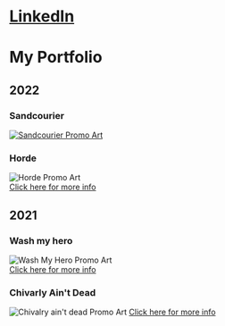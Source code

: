 # [LinkedIn](https://www.linkedin.com/in/nicola-p-731589235/)

# My Portfolio

## 2022

### Sandcourier
 
[![Sandcourier Promo Art](https://user-images.githubusercontent.com/90765299/180258560-3ee0671c-d908-4caf-bd2a-4733e846f170.png)](https://github.com/Niguoz/Niguoz/blob/main/Projects/Sandcourier.md)

### Horde
![Horde Promo Art](https://user-images.githubusercontent.com/90765299/180259729-4cf0b7d6-00e3-45c5-a741-4dd20790cbcc.png) \
[Click here for more info](https://github.com/Niguoz/Niguoz/blob/main/Projects/Horde.md)

## 2021

### Wash my hero
![Wash My Hero Promo Art](https://user-images.githubusercontent.com/90765299/180259323-7ab14384-a3c0-4df0-9727-193a158db466.png) \
[Click here for more info](https://github.com/Niguoz/Niguoz/blob/main/Projects/Wash%20My%20Hero.md)

### Chivarly Ain't Dead
![Chivalry ain't dead Promo Art](https://user-images.githubusercontent.com/90765299/180258594-1fa4b1f1-dbd1-4c68-aff0-2e671fc93621.png)
[Click here for more info](https://github.com/Niguoz/Niguoz/blob/main/Projects/Chivarly%20Ain't%20Dead.md)
